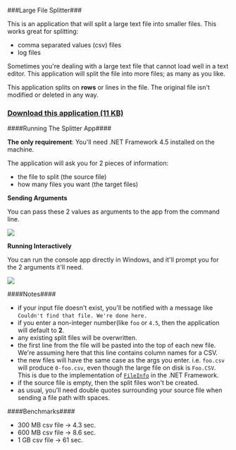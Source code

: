 ###Large File Splitter###

This is an application that will split a large text file into smaller files. This works great for splitting:

- comma separated values (csv) files
- log files

Sometimes you're dealing with a large text file that cannot load well in a text editor. This application will split the file into more files; as many as you like.

This application splits on **rows** or lines in the file. The original file isn't modified or deleted in any way.
 
### [Download this application (11 KB)](https://github.com/philoushka/LargeFileSplitter/releases/download/v1.1/LargeFileSplitter.exe) ###
 
####Running The Splitter App####

**The only requirement**: You'll need .NET Framework 4.5 installed on the machine.

The application will ask you for 2 pieces of information:

- the file to split (the source file)
- how many files you want (the target files)

**Sending Arguments**

You can pass these 2 values as arguments to the app from the command line.

![](readme/cli.png)

**Running Interactively**

You can run the console app directly in Windows, and it'll prompt you for the 2 arguments it'll need.

![](readme/console.png)

####Notes####

- if your input file doesn't exist, you'll be notified with a message like `Couldn't find that file. We're done here.`
- if you enter a non-integer number(like `foo` or `4.5`, then the application will default to **2**.
- any existing split files will be overwritten.
- the first line from the file will be pasted into the top of each new file. We're assuming here that this line contains column names for a CSV.
- the new files will have the same case as the args you enter. i.e. `foo.csv` will produce `0-foo.csv`, even though the large file on disk is `Foo.CSV`. This is due to the implementation of [`FileInfo`](http://msdn.microsoft.com/en-us/library/system.io.fileinfo.aspx) in the .NET Framework.
- if the source file is empty, then the split files won't be created.
- as usual, you'll need double quotes surrounding your source file when sending a file path with spaces.


####Benchmarks####

- 300 MB csv file -> 4.3 sec.
- 600 MB csv file -> 8.6 sec.
- 1 GB csv file -> 61 sec.

